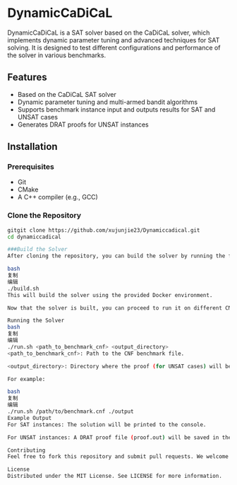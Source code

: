 # DynamicCaDiCaL

DynamicCaDiCaL is a SAT solver based on the CaDiCaL solver, which implements dynamic parameter tuning and advanced techniques for SAT solving. It is designed to test different configurations and performance of the solver in various benchmarks.

## Features

- Based on the CaDiCaL SAT solver
- Dynamic parameter tuning and multi-armed bandit algorithms
- Supports benchmark instance input and outputs results for SAT and UNSAT cases
- Generates DRAT proofs for UNSAT instances

## Installation

### Prerequisites

- Git
- CMake
- A C++ compiler (e.g., GCC)

### Clone the Repository

```bash
gitgit clone https://github.com/xujunjie23/Dynamiccadical.git
cd dynamiccadical

###Build the Solver
After cloning the repository, you can build the solver by running the following command:

bash
复制
编辑
./build.sh
This will build the solver using the provided Docker environment.

Now that the solver is built, you can proceed to run it on different CNF files.

Running the Solver
bash
复制
编辑
./run.sh <path_to_benchmark_cnf> <output_directory>
<path_to_benchmark_cnf>: Path to the CNF benchmark file.

<output_directory>: Directory where the proof (for UNSAT cases) will be saved.

For example:

bash
复制
编辑
./run.sh /path/to/benchmark.cnf ./output
Example Output
For SAT instances: The solution will be printed to the console.

For UNSAT instances: A DRAT proof file (proof.out) will be saved in the specified output directory.

Contributing
Feel free to fork this repository and submit pull requests. We welcome contributions from the community.

License
Distributed under the MIT License. See LICENSE for more information.
